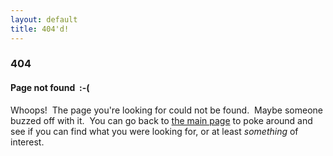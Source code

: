 ```yaml
---
layout: default
title: 404'd!
---
```


### 404

#### Page not found&nbsp; :-(

Whoops!&nbsp;
The page you're looking for could not be found.&nbsp;
Maybe someone buzzed off with it.&nbsp;
You can go back to
[the main page](/)
to poke around and
see if you can find what you were looking for,
or at least _something_ of interest.

